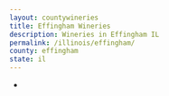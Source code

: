 ```yaml
---
layout: countywineries
title: Effingham Wineries
description: Wineries in Effingham IL
permalink: /illinois/effingham/
county: effingham
state: il
---
```

-
